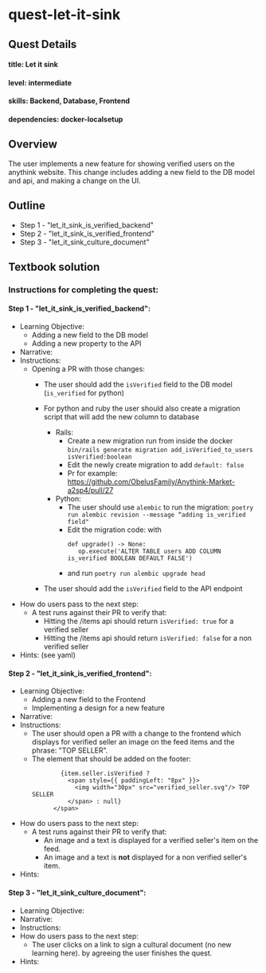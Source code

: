 # quest-let-it-sink

## Quest Details
#### title: Let it sink
#### level: intermediate
#### skills: Backend, Database, Frontend
#### dependencies: docker-localsetup

## Overview

The user implements a new feature for showing verified users on the anythink website. This change includes adding a new
field to the DB model and api, and making a change on the UI.

## Outline

- Step 1 - "let_it_sink_is_verified_backend"
- Step 2 - "let_it_sink_is_verified_frontend"
- Step 3 - "let_it_sink_culture_document"

## Textbook solution

### Instructions for completing the quest:

#### Step 1 - "let_it_sink_is_verified_backend":

- Learning Objective:
    - Adding a new field to the DB model
    - Adding a new property to the API
- Narrative:
- Instructions:
    - Opening a PR with those changes:
        - The user should add the `isVerified` field to the DB model (`is_verified` for python)
        - For python and ruby the user should also create a migration script that will add the new column to database
          - Rails:
            - Create a new migration run from inside the docker `bin/rails generate migration add_isVerified_to_users isVerified:boolean`
            - Edit the newly create migration to add `default: false`
            - Pr for example: https://github.com/ObelusFamily/Anythink-Market-a2sp4/pull/27
          - Python:
            - The user should use `alembic` to run the migration: `poetry run alembic revision --message “adding is_verified field"`
            - Edit the migration code: with
              ```
              def upgrade() -> None:
                 op.execute('ALTER TABLE users ADD COLUMN is_verified BOOLEAN DEFAULT FALSE')
            -  and run `poetry run alembic upgrade head`

        - The user should add the `isVerified` field to the API endpoint
- How do users pass to the next step:
    - A test runs against their PR to verify that:
      - Hitting the /items api should return `isVerified: true` for a verified seller 
      - Hitting the /items api should return `isVerified: false` for a non verified seller
- Hints: (see yaml)

#### Step 2 - "let_it_sink_is_verified_frontend":

- Learning Objective:
    - Adding a new field to the Frontend
    - Implementing a design for a new feature
- Narrative:
- Instructions:
    - The user should open a PR with a change to the frontend which displays for verified seller an image on the feed
      items and the phrase: "TOP SELLER".
    - The element that should be added on the footer:
      ```js<span style={{ color: "white" }}>
              {item.seller.isVerified ?
                <span style={{ paddingLeft: "8px" }}>
                  <img width="30px" src="verified_seller.svg"/> TOP SELLER
                </span> : null}
            </span>
- How do users pass to the next step:
    - A test runs against their PR to verify that:
        - An image and a text is displayed for a verified seller's item on the feed.
        - An image and a text is **not** displayed for a non verified seller's item.
- Hints:

#### Step 3 - "let_it_sink_culture_document":

- Learning Objective:
- Narrative:
- Instructions:
- How do users pass to the next step:
    - The user clicks on a link to sign a cultural document (no new learning here). by agreeing the user finishes the
      quest.
- Hints:
